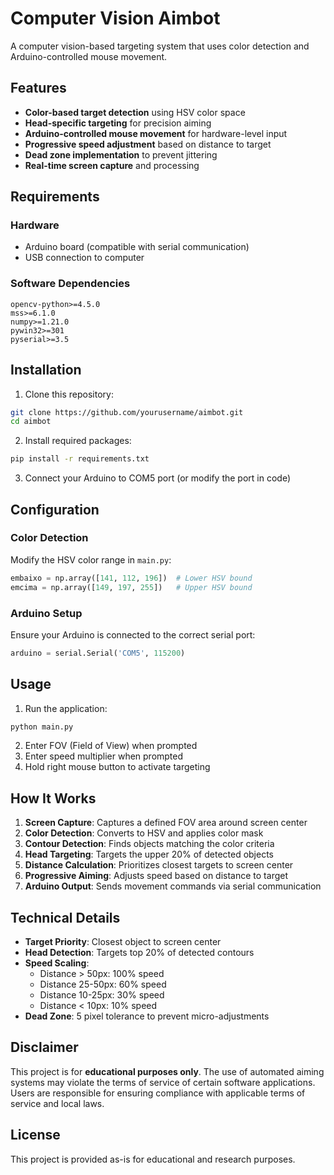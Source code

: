 # Computer Vision Aimbot

A computer vision-based targeting system that uses color detection and Arduino-controlled mouse movement.

## Features

- **Color-based target detection** using HSV color space
- **Head-specific targeting** for precision aiming
- **Arduino-controlled mouse movement** for hardware-level input
- **Progressive speed adjustment** based on distance to target
- **Dead zone implementation** to prevent jittering
- **Real-time screen capture** and processing

## Requirements

### Hardware
- Arduino board (compatible with serial communication)
- USB connection to computer

### Software Dependencies
```
opencv-python>=4.5.0
mss>=6.1.0
numpy>=1.21.0
pywin32>=301
pyserial>=3.5
```

## Installation

1. Clone this repository:
```bash
git clone https://github.com/yourusername/aimbot.git
cd aimbot
```

2. Install required packages:
```bash
pip install -r requirements.txt
```

3. Connect your Arduino to COM5 port (or modify the port in code)

## Configuration

### Color Detection
Modify the HSV color range in `main.py`:
```python
embaixo = np.array([141, 112, 196])  # Lower HSV bound
emcima = np.array([149, 197, 255])   # Upper HSV bound
```

### Arduino Setup
Ensure your Arduino is connected to the correct serial port:
```python
arduino = serial.Serial('COM5', 115200)
```

## Usage

1. Run the application:
```bash
python main.py
```

2. Enter FOV (Field of View) when prompted
3. Enter speed multiplier when prompted
4. Hold right mouse button to activate targeting

## How It Works

1. **Screen Capture**: Captures a defined FOV area around screen center
2. **Color Detection**: Converts to HSV and applies color mask
3. **Contour Detection**: Finds objects matching the color criteria
4. **Head Targeting**: Targets the upper 20% of detected objects
5. **Distance Calculation**: Prioritizes closest targets to screen center
6. **Progressive Aiming**: Adjusts speed based on distance to target
7. **Arduino Output**: Sends movement commands via serial communication

## Technical Details

- **Target Priority**: Closest object to screen center
- **Head Detection**: Targets top 20% of detected contours
- **Speed Scaling**: 
  - Distance > 50px: 100% speed
  - Distance 25-50px: 60% speed  
  - Distance 10-25px: 30% speed
  - Distance < 10px: 10% speed
- **Dead Zone**: 5 pixel tolerance to prevent micro-adjustments

## Disclaimer

This project is for **educational purposes only**. The use of automated aiming systems may violate the terms of service of certain software applications. Users are responsible for ensuring compliance with applicable terms of service and local laws.

## License

This project is provided as-is for educational and research purposes.
